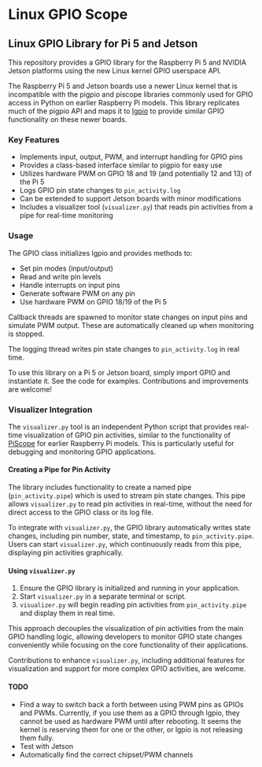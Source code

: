 # Linux GPIO Scope

## Linux GPIO Library for Pi 5 and Jetson

This repository provides a GPIO library for the Raspberry Pi 5 and NVIDIA Jetson platforms using the new Linux kernel GPIO userspace API.

The Raspberry Pi 5 and Jetson boards use a newer Linux kernel that is incompatible with the pigpio and piscope libraries commonly used for GPIO access in Python on earlier Raspberry Pi models. This library replicates much of the pigpio API and maps it to [lgpio](https://abyz.me.uk/lg/py_lgpio.html) to provide similar GPIO functionality on these newer boards.

### Key Features

- Implements input, output, PWM, and interrupt handling for GPIO pins
- Provides a class-based interface similar to pigpio for easy use
- Utilizes hardware PWM on GPIO 18 and 19 (and potentially 12 and 13) of the Pi 5
- Logs GPIO pin state changes to `pin_activity.log`
- Can be extended to support Jetson boards with minor modifications
- Includes a visualizer tool (`visualizer.py`) that reads pin activities from a pipe for real-time monitoring

### Usage

The GPIO class initializes lgpio and provides methods to:
- Set pin modes (input/output)
- Read and write pin levels
- Handle interrupts on input pins
- Generate software PWM on any pin
- Use hardware PWM on GPIO 18/19 of the Pi 5

Callback threads are spawned to monitor state changes on input pins and simulate PWM output. These are automatically cleaned up when monitoring is stopped.

The logging thread writes pin state changes to `pin_activity.log` in real time.

To use this library on a Pi 5 or Jetson board, simply import GPIO and instantiate it. See the code for examples. Contributions and improvements are welcome!

### Visualizer Integration

The `visualizer.py` tool is an independent Python script that provides real-time visualization of GPIO pin activities, similar to the functionality of [PiScope](https://abyz.me.uk/rpi/pigpio/piscope.html) for earlier Raspberry Pi models. This is particularly useful for debugging and monitoring GPIO applications.

#### Creating a Pipe for Pin Activity

The library includes functionality to create a named pipe (`pin_activity.pipe`) which is used to stream pin state changes. This pipe allows `visualizer.py` to read pin activities in real-time, without the need for direct access to the GPIO class or its log file.

To integrate with `visualizer.py`, the GPIO library automatically writes state changes, including pin number, state, and timestamp, to `pin_activity.pipe`. Users can start `visualizer.py`, which continuously reads from this pipe, displaying pin activities graphically.

#### Using `visualizer.py`

1. Ensure the GPIO library is initialized and running in your application.
2. Start `visualizer.py` in a separate terminal or script.
3. `visualizer.py` will begin reading pin activities from `pin_activity.pipe` and display them in real time.

This approach decouples the visualization of pin activities from the main GPIO handling logic, allowing developers to monitor GPIO state changes conveniently while focusing on the core functionality of their applications.

Contributions to enhance `visualizer.py`, including additional features for visualization and support for more complex GPIO activities, are welcome.

#### TODO
- Find a way to switch back a forth between using PWM pins as GPIOs and PWMs. Currently, if you use them as a GPIO through lgpio, they cannot be used as hardware PWM until after rebooting. It seems the kernel is reserving them for one or the other, or lgpio is not releasing them fully.
- Test with Jetson
- Automatically find the correct chipset/PWM channels
